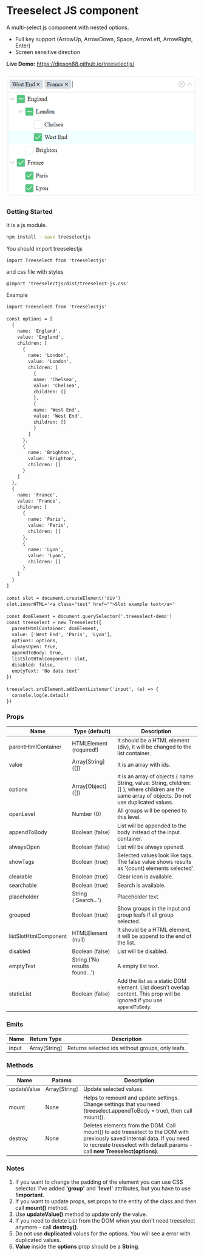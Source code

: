 # Treeselect JS component

A multi-select js component with nested options.

- Full key support (ArrowUp, ArrowDown, Space, ArrowLeft, ArrowRight, Enter)
- Screen sensitive direction

**Live Demo:** https://dipson88.github.io/treeselectjs/

![Example img](https://github.com/dipson88/treeselectjs/blob/main/treeselectjs.png?raw=true)

### Getting Started
It is a js module.

```bash
npm install --save treeselectjs
```
You should import treeselectjs
```
import Treeselect from 'treeselectjs'
```
and css file with styles
```
@import 'treeselectjs/dist/treeselect-js.css'
```

Example
```
import Treeselect from 'treeselectjs'

const options = [
  {
    name: 'England',
    value: 'England',
    children: [
      {
        name: 'London',
        value: 'London',
        children: [
          {
          name: 'Chelsea',
          value: 'Chelsea',
          children: []
          },
          {
          name: 'West End',
          value: 'West End',
          children: []
          }
        ]
      },
      {
        name: 'Brighton',
        value: 'Brighton',
        children: []
      }
    ]
  },
  {
    name: 'France',
    value: 'France',
    children: [
      {
        name: 'Paris',
        value: 'Paris',
        children: []
      },
      {
        name: 'Lyon',
        value: 'Lyon',
        children: []
      }
    ]
  }
]

const slot = document.createElement('div')
slot.innerHTML='<a class="test" href="">Slot example text</a>'

const domElement = document.querySelector('.treeselect-demo')
const treeselect = new Treeselect({
  parentHtmlContainer: domElement,
  value: ['West End', 'Paris', 'Lyon'],
  options: options,
  alwaysOpen: true,
  appendToBody: true,
  listSlotHtmlComponent: slot,
  disabled: false,
  emptyText: 'No data text'
})

treeselect.srcElement.addEventListener('input', (e) => {
  console.log(e.detail)
})
```

### Props
Name  | Type (default) | Description
------------- | ------------- | -------------
parentHtmlContainer  | HTMLElement (required!) | It should be a HTML element (div), it will be changed to the list container.
value  | Array[String] ([]) | It is an array with ids.
options  | Array[Object] ([]) | It is an array of objects { name: String, value: String, children: [] }, where children are the same array of objects. Do not use duplicated values.
openLevel  | Number (0) | All groups will be opened to this level.
appendToBody  | Boolean (false) | List will be appended to the body instead of the input container.
alwaysOpen  | Boolean (false) | List will be always opened.
showTags  | Boolean (true) | Selected values look like tags. The false value shows results as '{count} elements selected'.
clearable  | Boolean (true) | Clear icon is available.
searchable  | Boolean (true) | Search is available.
placeholder  | String ('Search...') | Placeholder text.
grouped | Boolean (true) | Show groups in the input and group leafs if all group selected.
listSlotHtmlComponent | HTMLElement (null) | It should be a HTML element, it will be append to the end of the list.
disabled | Boolean (false) | List will be disabled.
emptyText | String ('No results found...') | A empty list text.
staticList | Boolean (false) | Add the list as a static DOM element. List doesn't overlap content. This prop will be ignored if you use `appendToBody`.

### Emits
Name  | Return Type | Description
------------- | ------------- | -------------
input  | Array[String] | Returns selected ids without groups, only leafs.

### Methods
Name  | Params | Description
------------- | ------------- | -------------
updateValue  | Array[String] | Update selected values.
mount  | None | Helps to remount and update settings. Change settings that you need (treeselect.appendToBody = true), then call mount().
destroy  | None | Deletes elements from the DOM. Call mount() to add treeselect to the DOM with previously saved internal data. If you need to recreate treeselect with default params - call **new Treeselect(options)**.

### Notes
1) If you want to change the padding of the element you can use CSS selector. I've added **'group'** and **'level'** attributes, but you have to use **!important**.
2) If you want to update props, set props to the entity of the class and then call **mount()** method.
3) Use **updateValue()** method to update only the value.
4) If you need to delete List from the DOM when you don't need treeselect anymore - call **destroy()**.
5) Do not use **duplicated** values for the options. You will see a error with duplicated values.
6) **Value** inside the **options** prop should be a **String**.